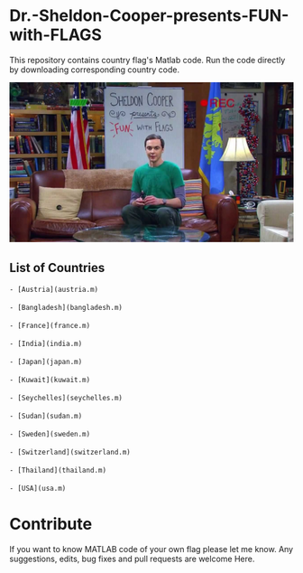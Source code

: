 # Dr.-Sheldon-Cooper-presents-FUN-with-FLAGS
This repository contains country flag's Matlab code. Run the code directly by downloading corresponding country code.


![FUN with FLAGS](sheldon.jpg)


## List of Countries
    - [Austria](austria.m)
    
    - [Bangladesh](bangladesh.m)
    
    - [France](france.m)
    
    - [India](india.m)
    
    - [Japan](japan.m)
    
    - [Kuwait](kuwait.m)
    
    - [Seychelles](seychelles.m)
    
    - [Sudan](sudan.m)
    
    - [Sweden](sweden.m)
    
    - [Switzerland](switzerland.m)
    
    - [Thailand](thailand.m)
    
    - [USA](usa.m)



# Contribute
If you want to know MATLAB code of your own flag please let me know. Any suggestions, edits, bug fixes and pull requests are welcome Here.
